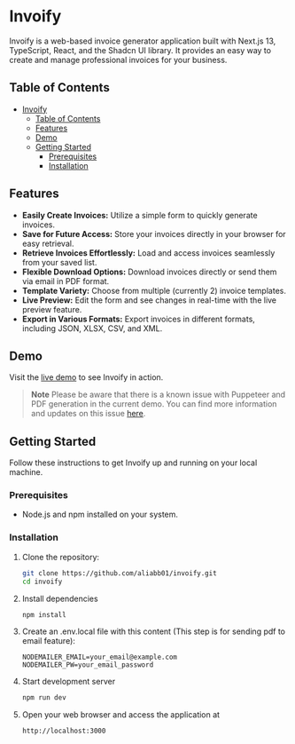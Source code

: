 # Invoify

Invoify is a web-based invoice generator application built with Next.js 13, TypeScript, React, and the Shadcn UI library. It provides an easy way to create and manage professional invoices for your business.

## Table of Contents

- [Invoify](#invoify)
  - [Table of Contents](#table-of-contents)
  - [Features](#features)
  - [Demo](#demo)
  - [Getting Started](#getting-started)
    - [Prerequisites](#prerequisites)
    - [Installation](#installation)

## Features

- **Easily Create Invoices:** Utilize a simple form to quickly generate invoices.
- **Save for Future Access:** Store your invoices directly in your browser for easy retrieval.
- **Retrieve Invoices Effortlessly:** Load and access invoices seamlessly from your saved list.
- **Flexible Download Options:** Download invoices directly or send them via email in PDF format.
- **Template Variety:** Choose from multiple (currently 2) invoice templates.
- **Live Preview:** Edit the form and see changes in real-time with the live preview feature.
- **Export in Various Formats:** Export invoices in different formats, including JSON, XLSX, CSV, and XML.

## Demo

Visit the [live demo](https://invoify.vercel.app) to see Invoify in action.

> **Note**
> Please be aware that there is a known issue with Puppeteer and PDF generation in the current demo. You can find more information and updates on this issue [here](https://github.com/aliabb01/invoify/issues/4).

## Getting Started

Follow these instructions to get Invoify up and running on your local machine.

### Prerequisites

- Node.js and npm installed on your system.

### Installation

1. Clone the repository:

   ```bash
   git clone https://github.com/aliabb01/invoify.git
   cd invoify
2. Install dependencies
   
   ```bash
   npm install
3. Create an .env.local file with this content (This step is for sending pdf to email feature):
   ```env
   NODEMAILER_EMAIL=your_email@example.com
   NODEMAILER_PW=your_email_password
4. Start development server

    ```bash
    npm run dev
5. Open your web browser and access the application at
    
    ```
    http://localhost:3000